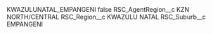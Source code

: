 <?xml version="1.0" encoding="UTF-8"?>
<CustomMetadata xmlns="http://soap.sforce.com/2006/04/metadata" xmlns:xsi="http://www.w3.org/2001/XMLSchema-instance" xmlns:xsd="http://www.w3.org/2001/XMLSchema">
    <label>KWAZULUNATAL_EMPANGENI</label>
    <protected>false</protected>
    <values>
        <field>RSC_AgentRegion__c</field>
        <value xsi:type="xsd:string">KZN NORTH/CENTRAL</value>
    </values>
    <values>
        <field>RSC_Region__c</field>
        <value xsi:type="xsd:string">KWAZULU NATAL</value>
    </values>
    <values>
        <field>RSC_Suburb__c</field>
        <value xsi:type="xsd:string">EMPANGENI</value>
    </values>
</CustomMetadata>
